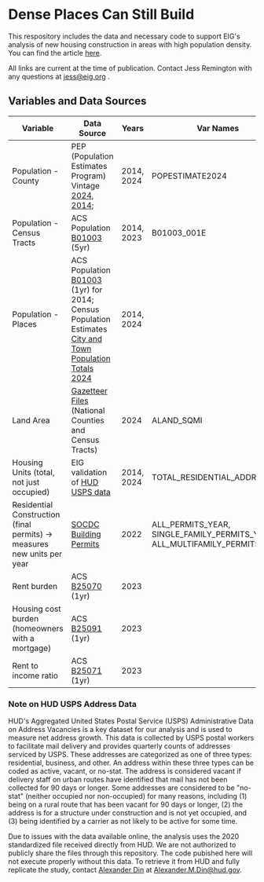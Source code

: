 # Dense Places Can Still Build
This respository includes the data and necessary code to support EIG's analysis of new housing construction in areas with high population density. You can find the article [here](https://agglomerations.substack.com/p/not-just-suburban-sprawl-dense-places).

All links are current at the time of publication. Contact Jess Remington with any questions at jess@eig.org .

## Variables and Data Sources

| **Variable** | **Data Source** | **Years** | **Var Names** |
|--------------|------------------|-----------|----------------|
| Population - County | PEP (Population Estimates Program) Vintage [2024](https://www.census.gov/data/tables/time-series/demo/popest/2020s-counties-total.html), [2014](https://www.census.gov/data/tables/time-series/demo/popest/2010s-counties-total.html); | 2014, 2024 | POPESTIMATE2024 |
| Population - Census Tracts | ACS Population [B01003](https://data.census.gov/table/ACSDT1Y2023.B01003?q=B01003) (5yr) | 2014, 2023 | B01003_001E |
| Population - Places | ACS Population [B01003](https://data.census.gov/table/ACSDT1Y2023.B01003?q=B01003) (1yr) for 2014; Census Population Estimates [City and Town Population Totals 2024](https://www.census.gov/programs-surveys/popest/data/tables.html) | 2014, 2024 | |
| Land Area | [Gazetteer Files](https://www.census.gov/geographies/reference-files/time-series/geo/gazetteer-files.html) (National Counties and Census Tracts) | 2024 | ALAND_SQMI |
| Housing Units (total, not just occupied) | EIG validation of [HUD USPS data](https://www.huduser.gov/apps/public/usps/home) | 2014, 2024 | TOTAL_RESIDENTIAL_ADDRESSES |
| Residential Construction (final permits) → measures new units per year | [SOCDC Building Permits](https://hudgis-hud.opendata.arcgis.com/datasets/HUD::residential-construction-permits-by-county/about) | 2022 | ALL_PERMITS_YEAR, SINGLE_FAMILY_PERMITS_YEAR, ALL_MULTIFAMILY_PERMITS_YEAR |
| Rent burden | ACS [B25070](https://data.census.gov/table/ACSDT1Y2023.B25070?q=B25070:+Gross+Rent+as+a+Percentage+of+Household+Income+in+the+Past+12+Months) (1yr) | 2023 | |
| Housing cost burden (homeowners with a mortgage) | ACS [B25091](https://data.census.gov/table?q=B25091) (1yr) | 2023 | |
| Rent to income ratio | ACS [B25071](https://data.census.gov/table/ACSDT1Y2023.B25071?q=B25071) (1yr) | 2023 | |

### Note on HUD USPS Address Data
HUD's Aggregated United States Postal Service (USPS) Administrative Data on Address Vacancies is a key dataset for our analysis and is used to measure net address growth. This data is collected by USPS postal workers to facilitate mail delivery and provides quarterly counts of addresses serviced by USPS. These addresses are categorized as one of three types: residential, business, and other. An address within these three types can be coded as active, vacant, or no-stat. The address is considered vacant if delivery staff on urban routes have identified that mail has not been collected for 90 days or longer. Some addresses are considered to be "no-stat" (neither occupied nor non-occupied) for many reasons, including (1) being on a rural route that has been vacant for 90 days or longer, (2) the address is for a structure under construction and is not yet occupied, and (3) being identified by a carrier as not likely to be active for some time.

Due to issues with the data available online, the analysis uses the 2020 standardized file received directly from HUD. We are not authorized to publicly share the files through this repository. The code pubished here will not execute properly without this data. To retrieve it from HUD and fully replicate the study, contact [Alexander Din](https://www.alexdin.com/) at Alexander.M.Din@hud.gov.
